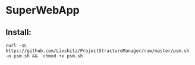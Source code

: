 # SuperWebApp

## Install:
``` curl -sL https://github.com/Livshitz/ProjectStractureManager/raw/master/psm.sh -o psm.sh &&  chmod +x psm.sh ```
